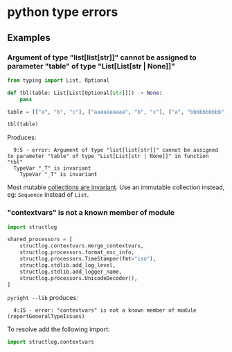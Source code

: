 # python type errors

## Examples

### Argument of type "list[list[str]]" cannot be assigned to parameter "table" of type "List[List[str | None]]"

```python
from typing import List, Optional

def tbl(table: List[List[Optional[str]]]) -> None:
    pass

table = [["a", "b", "c"], ["aaaaaaaaaa", "b", "c"], ["a", "bbbbbbbbbb", "c"]]

tbl(table)
```

Produces:

```
  9:5 - error: Argument of type "list[list[str]]" cannot be assigned to parameter "table" of type "List[List[str | None]]" in function "tbl"
  TypeVar "_T" is invariant
    TypeVar "_T" is invariant
```

Most mutable [collections are invariant](https://mypy.readthedocs.io/en/stable/common_issues.html?highlight=invariant#invariance-vs-covariance). Use an immutable collection instead, eg: `Sequence` instead of `List`.

### "contextvars" is not a known member of module

```python
import structlog

shared_processors = [
    structlog.contextvars.merge_contextvars,
    structlog.processors.format_exc_info,
    structlog.processors.TimeStamper(fmt="iso"),
    structlog.stdlib.add_log_level,
    structlog.stdlib.add_logger_name,
    structlog.processors.UnicodeDecoder(),
]
```

`pyright --lib` produces:

```
  4:15 - error: "contextvars" is not a known member of module (reportGeneralTypeIssues)
```

To resolve add the following import:

```python
import structlog.contextvars
```
